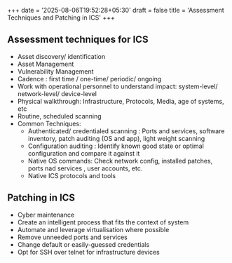 +++
date = '2025-08-06T19:52:28+05:30'
draft = false
title = 'Assessment Techniques and Patching in ICS'
+++
## Assessment techniques for ICS
- Asset discovery/ identification
- Asset Management
- Vulnerability Management
- Cadence : first time / one-time/ periodic/ ongoing
- Work with operational personnel to understand impact: system-level/ network-level/ device-level
- Physical walkthrough: Infrastructure, Protocols, Media, age of systems, etc
- Routine, scheduled scanning
- Common Techniques:
  - Authenticated/ credentialed scanning : Ports and services, software inventory, patch auditing (OS and app), light weight scanning
  - Configuration auditing : Identify known good state or optimal configuration and compare it against it
  - Native OS commands: Check network config, installed patches, ports nad services , user accounts, etc.
  - Native ICS protocols and tools

## Patching in ICS
- Cyber maintenance
- Create an intelligent process that fits the context of system
- Automate and leverage virtualisation where possible
- Remove unneeded ports and services
- Change default or easily-guessed credentials
- Opt for SSH over telnet for infrastructure devices
